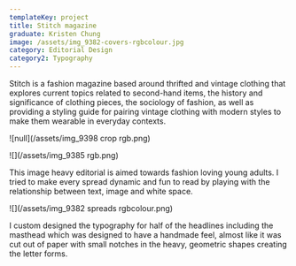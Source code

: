 ```yaml
---
templateKey: project
title: Stitch magazine
graduate: Kristen Chung
image: /assets/img_9382-covers-rgbcolour.jpg
category: Editorial Design
category2: Typography
---
```

Stitch is a fashion magazine based around thrifted
 and vintage clothing that explores current topics
 related to second-hand items, the history and
 significance of clothing pieces, the sociology of
 fashion, as well as providing a styling guide for
 pairing vintage clothing with modern styles to make
 them wearable in everyday contexts.

![null](/assets/img_9398 crop rgb.png)

![](/assets/img_9385 rgb.png)

This image heavy editorial is aimed towards fashion loving young adults. I tried to make every spread dynamic and fun to read by playing with the relationship between text, image and white space.

![](/assets/img_9382 spreads rgbcolour.png)

I custom designed the typography for half of the headlines including the masthead which was designed to have a handmade feel, almost like it was cut out of paper with small notches in the heavy, geometric shapes creating the letter forms.
